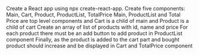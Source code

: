 Create a React app using npx create-react-app.
Create five components: Main, Cart, Product, ProductList, TotalPrice
Main, ProductList and Total Price are top level components and Cart is a child of main and Product is a child of cart
Create an array of list of products with id, name and price
For each product there must be an add button to add product in ProductList component
Finally, as the product is added to the cart part and bought product should increase and be displayed in Cart and TotalPrice component